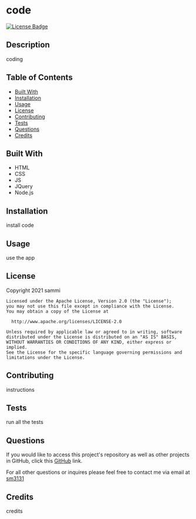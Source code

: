 
  # code

  [![License Badge](https://img.shields.io/badge/license-Apache2.0-blue)](https://opensource.org/licenses/Apache-2.0)

  ## Description
  coding

  ## Table of Contents
  * [Built With](#built-with)
  * [Installation](#installation)
  * [Usage](#usage)
  * [License](#license)
  * [Contributing](#contributing)
  * [Tests](#tests)
  * [Questions](#questions)
  * [Credits](#credits)

  ## Built With
  - HTML
  - CSS
  - JS
  - JQuery
  - Node.js

  ## Installation
  install code

  ## Usage
  use the app

  ## License
  Copyright 2021 sammi

    Licensed under the Apache License, Version 2.0 (the "License");
    you may not use this file except in compliance with the License.
    You may obtain a copy of the License at
 
      http://www.apache.org/licenses/LICENSE-2.0
 
    Unless required by applicable law or agreed to in writing, software
    distributed under the License is distributed on an "AS IS" BASIS,
    WITHOUT WARRANTIES OR CONDITIONS OF ANY KIND, either express or implied.
    See the License for the specific language governing permissions and
    limitations under the License.

  ## Contributing
  instructions

  ## Tests
  run all the tests

  ## Questions

  If you would like to access this project's repository as well as other projects in GitHub, click this [GitHub](https://github.com/sm3131) link.

  For all other questions or inquires please feel free to contact me via email at [sm3131](mailto:sm3131)

  ## Credits
  credits
